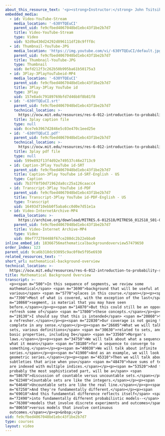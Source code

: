 ```yaml
---
about_this_resource_text: '<p><strong>Instructor:</strong> John Tsitsiklis</p>'
embedded_media:
  - id: Video-YouTube-Stream
    media_location: '-630YTQEuCI'
    parent_uid: fe9cfbed4067048bd1ebc43f1be2b7d7
    title: Video-YouTube-Stream
    type: Video
    uid: 92d9a430d24292d896111df28c9fff8c
  - id: Thumbnail-YouTube-JPG
    media_location: 'https://img.youtube.com/vi/-630YTQEuCI/default.jpg'
    parent_uid: fe9cfbed4067048bd1ebc43f1be2b7d7
    title: Thumbnail-YouTube-JPG
    type: Thumbnail
    uid: 8efd212f3c262b50b995ba61b50175a3
  - id: 3Play-3PlayYouTubeid-MP4
    media_location: '-630YTQEuCI'
    parent_uid: fe9cfbed4067048bd1ebc43f1be2b7d7
    title: 3Play-3Play YouTube id
    type: 3Play
    uid: 157e8adc79189769bfd7d46b8f8b81f8
  - id: '-630YTQEuCI.srt'
    parent_uid: fe9cfbed4067048bd1ebc43f1be2b7d7
    technical_location: >-
      https://ocw.mit.edu/resources/res-6-012-introduction-to-probability-spring-2018/part-i-the-fundamentals/mathematical-background-overview/-630YTQEuCI.srt
    title: 3play caption file
    type: null
    uid: 0ce7eb3967d2846e5c03e470c1eed25e
  - id: '-630YTQEuCI.pdf'
    parent_uid: fe9cfbed4067048bd1ebc43f1be2b7d7
    technical_location: >-
      https://ocw.mit.edu/resources/res-6-012-introduction-to-probability-spring-2018/part-i-the-fundamentals/mathematical-background-overview/-630YTQEuCI.pdf
    title: 3play pdf file
    type: null
    uid: 599e892f13f4d92e749537c46e2713c9
  - id: Caption-3Play YouTube id-SRT
    parent_uid: fe9cfbed4067048bd1ebc43f1be2b7d7
    title: Caption-3Play YouTube id-SRT-English - US
    type: Caption
    uid: 7b37f8f50d71962da8cc25a126caacc4
  - id: Transcript-3Play YouTube id-PDF
    parent_uid: fe9cfbed4067048bd1ebc43f1be2b7d7
    title: Transcript-3Play YouTube id-PDF-English - US
    type: Transcript
    uid: 16493d710ebb0f5aba6cc0d0e7d51e1a
  - id: Video-InternetArchive-MP4
    media_location: >-
      https://archive.org/download/MITRES.6-012S18/MITRES6_012S18_S01-00_300k.mp4
    parent_uid: fe9cfbed4067048bd1ebc43f1be2b7d7
    title: Video-Internet Archive-MP4
    type: Video
    uid: 00ef772784488f67ce280dc2b22ebba0
inline_embed_id: 18366756mathematicalbackgroundoverview57479650
order_index: 123
parent_uid: 9ca6b310dc93095c9ac0f0e5f95e6930
related_resources_text: ''
short_url: mathematical-background-overview
technical_location: >-
  https://ocw.mit.edu/resources/res-6-012-introduction-to-probability-spring-2018/part-i-the-fundamentals/mathematical-background-overview
title: Mathematical Background Overview
transcript: >-
  <p><span m="500">In this sequence of segments, we review some
  mathematical</span> <span m="3690">background that will be useful at
  various</span> <span m="5770">places in this course.</span></p><p><span
  m="7390">Most of what is covered, with the exception of the last</span> <span
  m="10860">segment, is material that you may have seen
  before.</span></p><p><span m="14870">But this could still be an opportunity to
  refresh some of</span> <span m="17800">these concepts.</span></p><p><span
  m="19130">I should say that this is intended</span> <span m="20860">to be just
  a refresher.</span></p><p><span m="22830">Our coverage is not going to be
  complete in any sense.</span></p><p><span m="26605">What we will talk about is
  sets, various definitions</span> <span m="30630">related to sets, and some
  basic properties, including De</span> <span m="33560">Morgan's
  laws.</span></p><p><span m="34750">We will talk about what a sequence is and
  what it means</span> <span m="38180">for a sequence to converge to
  something.</span></p><p><span m="40030">We will talk about infinite
  series.</span></p><p><span m="41900">And as an example, we will look at the
  geometric series.</span></p><p><span m="45310">Then we will talk about some
  subtleties that arise when you</span> <span m="48470">have sums of terms that
  are indexed with multiple indices.</span></p><p><span m="53520">And finally,
  probably the most sophisticated part, will be a</span> <span
  m="58670">discussion of countable versus uncountable sets.</span></p><p><span
  m="62340">Countable sets are like the integers.</span></p><p><span
  m="64640">Uncountable sets are like the real line.</span></p><p><span
  m="67250">And they're fundamentally different.</span></p><p><span
  m="69010">And this fundamental difference reflects itself</span> <span
  m="72490">into fundamentally different probabilistic models--</span> <span
  m="76300">models that involve discrete experiments and outcomes</span> <span
  m="80650">versus models that involve continuous
  outcomes.</span></p><p>&nbsp;</p>
uid: fe9cfbed4067048bd1ebc43f1be2b7d7
type: courses
layout: video
---
```


